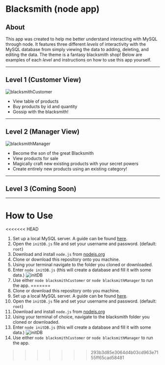 # Blacksmith (node app)
## About
This app was created to help me better understand interacting with MySQL through node. It features three different <i>levels</i> of interactivity with the MySQL database from simply viewing the data to adding, deleting, and editing the data. The theme is a fantasy blacksmith shop! Below are examples of each <i>level</i> and instructions on how to use this app yourself.

---
## Level 1 (Customer View)
![blacksmithCustomer](https://user-images.githubusercontent.com/47482104/57575290-a1d90380-7415-11e9-9158-b812ffb249b9.gif)
* View table of products
* Buy products by id and quantity
* Gossip with the blacksmith!

---

## Level 2 (Manager View)
![blacksmithManager](https://user-images.githubusercontent.com/47482104/57575288-a0a7d680-7415-11e9-96f5-5fe04d1b112b.gif)
* Become the son of the great Blacksmith
* View products for sale
* Magically craft new existing products with your secret powers
* Create entirely new products using an existing category!
---
## Level 3 (Coming Soon)
---

# How to Use
<<<<<<< HEAD
1. Set up a local MySQL server. A guide can be found [here](https://dev.mysql.com/doc/workbench/en/wb-getting-started-tutorial-create-connection.html).
2. Open the `initDB.js` file and set your username and password. (default: `root`)
3. Download and install `node.js` from [nodejs.org](https://nodejs.org/en/)
4. Clone or download this repository onto you machine.
5. Using your terminal navigate to the folder you cloned or downloaded.
6. Enter `node initDB.js` (this will create a database and fill it with some data.)
![initDB](https://user-images.githubusercontent.com/47482104/57575287-9ede1300-7415-11e9-98ec-40f34beda7d5.gif)
7. Use either `node blacksmithCustomer` or `node blacksmithManager` to run the app.
=======
1. Clone or download this repository onto you machine.
2. Set up a local MySQL server. A guide can be found [here](https://dev.mysql.com/doc/workbench/en/wb-getting-started-tutorial-create-connection.html).
3. Open the `initDB.js` file and set your username and password. (default: `root`)
4. Download and install `node.js` from [nodejs.org](https://nodejs.org/en/) 
5. Using your terminal of choice, navigate to the blacksmith folder you cloned or downloaded.
6. Enter `node initDB.js` (this will create a database and fill it with some data.)
![initDB](https://user-images.githubusercontent.com/47482104/57575287-9ede1300-7415-11e9-98ec-40f34beda7d5.gif)
7. Use either `node blacksmithCustomer` or `node blacksmithManager` to run the app.
>>>>>>> 293b3d85e3064d4b03cd963e7155ff65cad58481
